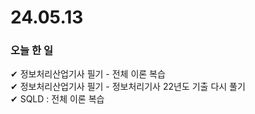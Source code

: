 # 24.05.13
### 오늘  한 일
✔ 정보처리산업기사 필기 - 전체 이론 복습 <br>
✔ 정보처리산업기사 필기 - 정보처리기사 22년도 기출 다시 풀기 <br>
✔ SQLD : 전체 이론 복습 <br>
